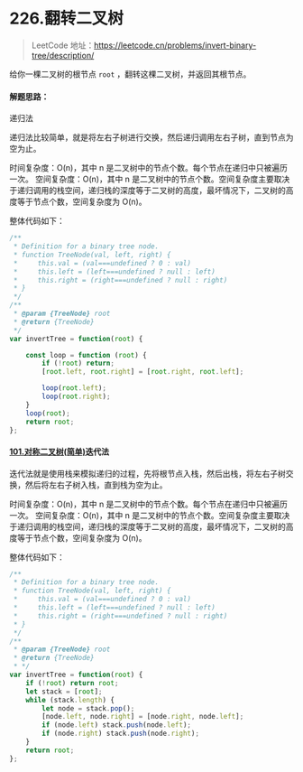 # 226.翻转二叉树

> LeetCode 地址：https://leetcode.cn/problems/invert-binary-tree/description/

给你一棵二叉树的根节点 `root` ，翻转这棵二叉树，并返回其根节点。

#### **解题思路：**

递归法

递归法比较简单，就是将左右子树进行交换，然后递归调用左右子树，直到节点为空为止。

时间复杂度：O(n)，其中 n 是二叉树中的节点个数。每个节点在递归中只被遍历一次。
空间复杂度：O(n)，其中 n 是二叉树中的节点个数。空间复杂度主要取决于递归调用的栈空间，递归栈的深度等于二叉树的高度，最坏情况下，二叉树的高度等于节点个数，空间复杂度为 O(n)。


整体代码如下：

```js
/**
 * Definition for a binary tree node.
 * function TreeNode(val, left, right) {
 *     this.val = (val===undefined ? 0 : val)
 *     this.left = (left===undefined ? null : left)
 *     this.right = (right===undefined ? null : right)
 * }
 */
/**
 * @param {TreeNode} root
 * @return {TreeNode}
 */
var invertTree = function(root) {

    const loop = function (root) {
        if (!root) return;
        [root.left, root.right] = [root.right, root.left];

        loop(root.left);
        loop(root.right);
    }         
    loop(root);
    return root;
};
```



#### [101.对称二叉树(简单)](https://github.com/Capactity/blog/blob/master/algorithm/二叉树/101-对称二叉树.md)迭代法

迭代法就是使用栈来模拟递归的过程，先将根节点入栈，然后出栈，将左右子树交换，然后将左右子树入栈，直到栈为空为止。

时间复杂度：O(n)，其中 n 是二叉树中的节点个数。每个节点在递归中只被遍历一次。
空间复杂度：O(n)，其中 n 是二叉树中的节点个数。空间复杂度主要取决于递归调用的栈空间，递归栈的深度等于二叉树的高度，最坏情况下，二叉树的高度等于节点个数，空间复杂度为 O(n)。

整体代码如下：

```js
/**
 * Definition for a binary tree node.
 * function TreeNode(val, left, right) {
 *     this.val = (val===undefined ? 0 : val)
 *     this.left = (left===undefined ? null : left)
 *     this.right = (right===undefined ? null : right)
 * }
 */
/**
 * @param {TreeNode} root
 * @return {TreeNode} 
 * */
var invertTree = function(root) {
    if (!root) return root;
    let stack = [root];
    while (stack.length) {
        let node = stack.pop();
        [node.left, node.right] = [node.right, node.left];
        if (node.left) stack.push(node.left);
        if (node.right) stack.push(node.right);
    }
    return root;
};

```

